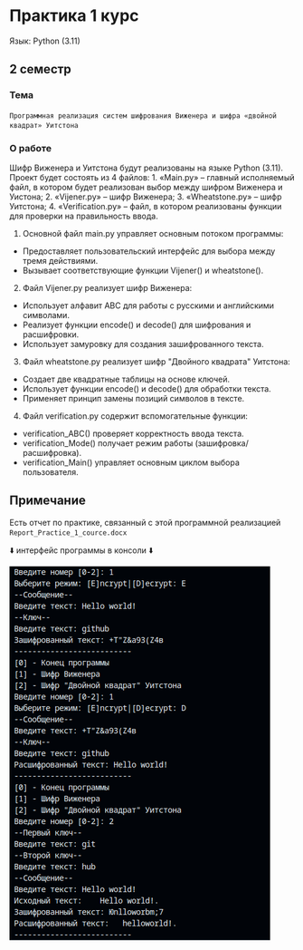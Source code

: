 
# Практика 1 курс

Язык: Python (3.11)

## 2 семестр

### Тема

`Программная реализация систем шифрования Виженера и шифра «двойной квадрат» Уитстона`

### О работе
Шифр Виженера и Уитстона будут реализованы на языке Python (3.11). Проект будет состоять из 4 файлов:
    1. «Main.py» – главный исполняемый файл, в котором будет реализован выбор между шифром Виженера и Уистона;
    2. «Vijener.py» – шифр Виженера;
    3. «Wheatstone.py» – шифр Уитстона;
    4. «Verification.py» – файл, в котором реализованы функции для проверки на правильность ввода.


1. Основной файл main.py управляет основным потоком программы:
- Предоставляет пользовательский интерфейс для выбора между тремя действиями.
- Вызывает соответствующие функции Vijener() и wheatstone().
2. Файл Vijener.py реализует шифр Виженера:
- Использует алфавит ABC для работы с русскими и английскими символами.
- Реализует функции encode() и decode() для шифрования и расшифровки.
- Использует замуровку для создания зашифрованного текста.
3. Файл wheatstone.py реализует шифр "Двойного квадрата" Уитстона:
- Создает две квадратные таблицы на основе ключей.
- Использует функции encode() и decode() для обработки текста.
- Применяет принцип замены позиций символов в тексте.
4. Файл verification.py содержит вспомогательные функции:
- verification_ABC() проверяет корректность ввода текста.
- verification_Mode() получает режим работы (зашифровка/расшифровка).
- verification_Main() управляет основным циклом выбора пользователя.

## Примечание

Есть отчет по практике, связанный с этой программной реализацией `Report_Practice_1_cource.docx`
	
⬇️ интерфейс программы в консоли ⬇️

![image](https://github.com/Kikuzawa/DSTU_VKB/blob/main/Practice_1_course/screenshot/screenshot_14122024_092218.png)


